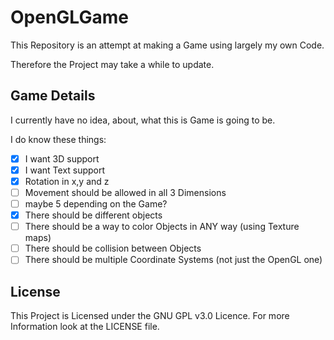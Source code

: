 # OpenGLGame
This Repository is an attempt at making a Game using largely my own Code.

Therefore the Project may take a while to update. 

## Game Details
I currently have no idea, about, what this is Game is going to be.

I do know these things:
- [x] I want 3D support
- [x] I want Text support
- [x] Rotation in x,y and z
- [ ] Movement should be allowed in all 3 Dimensions
- [ ] maybe 5 depending on the Game?
- [x] There should be different objects
- [ ] There should be a way to color Objects in ANY way (using Texture maps)
- [ ] There should be collision between Objects
- [ ] There should be multiple Coordinate Systems (not just the OpenGL one)

## License
This Project is Licensed under the GNU GPL v3.0 Licence. For more Information look at the LICENSE file.
